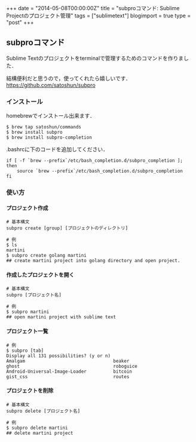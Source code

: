 +++
date = "2014-05-08T00:00:00Z"
title = "subproコマンド: Sublime Projectのプロジェクト管理"
tags = ["sublimetext"]
blogimport = true
type = "post"
+++

## subproコマンド

Sublime Textのプロジェクトをterminalで管理するためのコマンドを作りました．

結構便利だと思うので，使ってくれたら嬉しいです． https://github.com/satoshun/subpro


### インストール

homebrewでインストール出来ます．

```shell
$ brew tap satoshun/commands
$ brew install subpro
$ brew install subpro-completion
```

.bashrcに下のコードを追加してください．

```shell
if [ -f `brew --prefix`/etc/bash_completion.d/subpro_completion ]; then
    source `brew --prefix`/etc/bash_completion.d/subpro_completion
fi
```

### 使い方

#### プロジェクト作成

```shell
# 基本構文
subpro create [group] [プロジェクトのディレクトリ]

# 例
$ ls
martini
$ subpro create golang martini
## create martini project into golang directory and open project.
```

#### 作成したプロジェクトを開く

```shell
# 基本構文
subpro [プロジェクト名]

# 例
$ subpro martini
## open martini project with sublime text
```

#### プロジェクト一覧

```shell
# 例
$ subpro [tab]
Display all 131 possibilities? (y or n)
Amalgam                                 beaker                                  ghost                                   roboguice
Android-Universal-Image-Loader          bitcoin                                 gist_css                                routes
```

#### プロジェクトを削除

```shell
# 基本構文
subpro delete [プロジェクト名]

# 例
$ subpro delete martini
## delete martini project
```
